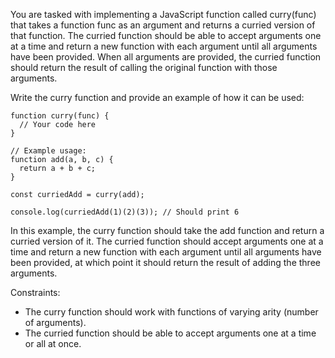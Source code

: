 
You are tasked with implementing a JavaScript function called curry(func) that takes a function func as an argument and returns a curried version of that function. The curried function should be able to accept arguments one at a time and return a new function with each argument until all arguments have been provided. When all arguments are provided, the curried function should return the result of calling the original function with those arguments.

Write the curry function and provide an example of how it can be used:
```
function curry(func) {
  // Your code here
}

// Example usage:
function add(a, b, c) {
  return a + b + c;
}

const curriedAdd = curry(add);

console.log(curriedAdd(1)(2)(3)); // Should print 6
```

In this example, the curry function should take the add function and return a curried version of it. The curried function should accept arguments one at a time and return a new function with each argument until all arguments have been provided, at which point it should return the result of adding the three arguments.

Constraints:

 - The curry function should work with functions of varying arity (number of arguments).
 - The curried function should be able to accept arguments one at a time or all at once.
